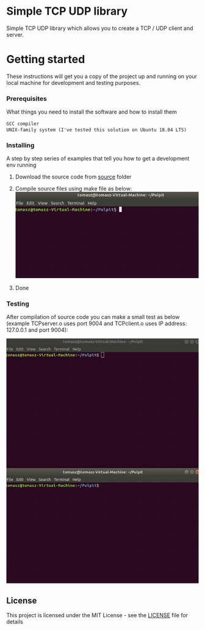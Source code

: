 # Simple TCP UDP library

Simple TCP UDP library which allows you to create a TCP / UDP client and server.

# Getting started

These instructions will get you a copy of the project up and running on your local machine for development and testing purposes. 

### Prerequisites

What things you need to install the software and how to install them

```
GCC compiler
UNIX-family system (I've tested this solution on Ubuntu 18.04 LTS)
```

### Installing

A step by step series of examples that tell you how to get a development env running

1. Download the source code from [source](source) folder

2. Compile source files using make file as below:
![Make file execution](resources/make.gif)

3. Done


### Testing

After compilation of source code you can make a small test as below (example TCPserver.o uses port 9004 and TCPclient.o uses IP address: 127.0.0.1 and port 9004):

![Client and server testing](resources/client_server_testing.gif)




## License

This project is licensed under the MIT License - see the [LICENSE](LICENSE) file for details
